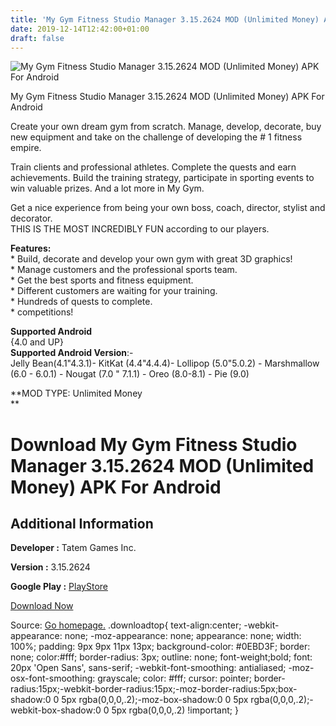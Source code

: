 ```yaml
---
title: 'My Gym Fitness Studio Manager 3.15.2624 MOD (Unlimited Money) APK For Android'
date: 2019-12-14T12:42:00+01:00
draft: false
---
```


![My Gym Fitness Studio Manager 3.15.2624 MOD (Unlimited Money) APK For Android](https://i0.wp.com/apkhome.net/wp-content/uploads/2019/11/My-Gym-Fitness-Studio-Manager-3.15.2624-MOD-Unlimited-Money.png "My Gym Fitness Studio Manager 3.15.2624 MOD (Unlimited Money) APK For Android")

  

My Gym Fitness Studio Manager 3.15.2624 MOD (Unlimited Money) APK For Android

Create your own dream gym from scratch. Manage, develop, decorate, buy new equipment and take on the challenge of developing the # 1 fitness empire.

Train clients and professional athletes. Complete the quests and earn achievements. Build the training strategy, participate in sporting events to win valuable prizes. And a lot more in My Gym.

Get a nice experience from being your own boss, coach, director, stylist and decorator.  
THIS IS THE MOST INCREDIBLY FUN according to our players.

**Features:**  
\* Build, decorate and develop your own gym with great 3D graphics!  
\* Manage customers and the professional sports team.  
\* Get the best sports and fitness equipment.  
\* Different customers are waiting for your training.  
\* Hundreds of quests to complete.  
\* competitions!

**Supported Android**  
{4.0 and UP}  
**Supported Android Version**:-  
Jelly Bean(4.1"4.3.1)- KitKat (4.4"4.4.4)- Lollipop (5.0"5.0.2) - Marshmallow (6.0 - 6.0.1) - Nougat (7.0 " 7.1.1) - Oreo (8.0-8.1) - Pie (9.0)

**MOD TYPE: Unlimited Money  
**

Download My Gym Fitness Studio Manager 3.15.2624 MOD (Unlimited Money) APK For Android
======================================================================================

Additional Information
----------------------

**Developer :** Tatem Games Inc.

**Version :** 3.15.2624

**Google Play :** [PlayStore](https://play.google.com/store/apps/details?id=com.tatemgames.dreamgym)

  

[Download Now](https://store4app.co/post/my-gym-fitness-studio-manager-3-15-2624-mod-unlimited-money-apk-for-android_1574712372)

  
Source: [Go homepage.](https://store4app.co/post/my-gym-fitness-studio-manager-3-15-2624-mod-unlimited-money-apk-for-android_1574712372) .downloadtop{ text-align:center; -webkit-appearance: none; -moz-appearance: none; appearance: none; width: 100%; padding: 9px 9px 11px 13px; background-color: #0EBD3F; border: none; color:#fff; border-radius: 3px; outline: none; font-weight;bold; font: 20px 'Open Sans', sans-serif; -webkit-font-smoothing: antialiased; -moz-osx-font-smoothing: grayscale; color: #fff; cursor: pointer; border-radius:15px;-webkit-border-radius:15px;-moz-border-radius:5px;box-shadow:0 0 5px rgba(0,0,0,.2);-moz-box-shadow:0 0 5px rgba(0,0,0,.2);-webkit-box-shadow:0 0 5px rgba(0,0,0,.2) !important; }